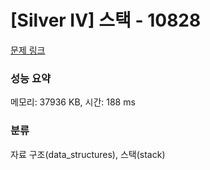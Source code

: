 # [Silver IV] 스택 - 10828 

[문제 링크](https://www.acmicpc.net/problem/10828) 

### 성능 요약

메모리: 37936 KB, 시간: 188 ms

### 분류

자료 구조(data_structures), 스택(stack)

